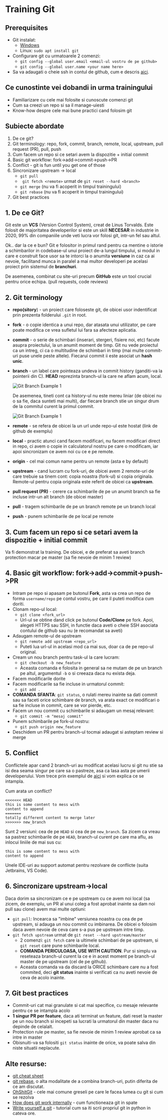 # Training Git

## Prerequisites
- Git instalat: 
    - [Windows](https://git-scm.com/downloads)
    - Linux: ``` sudo apt install git ```
- Configurare git cu urmatoarele 2 comenzi:
    - ```git config --global user.email <email-ul vostru de pe github>```
    - ```git config --global user.name <your name here>```
- Sa va adaugati o cheie ssh in contul de github, cum e descris [aici](https://docs.github.com/en/enterprise/2.15/user/articles/adding-a-new-ssh-key-to-your-github-account).
## Ce cunostinte vei dobandi in urma trainingului
- Familiarizare cu cele mai folosite si cunoscute comenzi git
- Cum sa creezi un repo si sa il manage-uiesti
- Know-how despre cele mai bune practici cand folosim git

## Subiecte abordate

1. De ce git?
2. Git terminology: repo, fork, commit, branch, remote, local, upstream, pull request (PR), pull, push
3. Cum facem un repo si ce setari avem la dispozitie + initial commit
4. Basic git workflow: fork->add->commit->push->PR
5. Conflict - git is fun until you get one of those
6. Sincronizare upstream -> local
    - ``` git pull ```
    - ``` git fetch <remote>``` urmat de ```git reset --hard <branch> ```
    - ``` git merge ``` (nu va fi acoperit in timpul trainingului)
    - ``` git rebase ``` (nu va fi acoperit in timpul trainingului)
7. Git best practices

## 1. De ce Git?
Git este un **VCS** (Version Control System), creat de Linus Torvalds. Este folosit de majoritatea developerilor si este un skill **NECESAR** in industrie in 2020, 99% din companiile unde veti lucra vor folosi git, intr-un fel sau altul.

Ok.. dar la ce e bun? Git e folositor in primul rand pentru ca mentine o istorie a schimbarilor in codebase-ul unui proiect de-a lungul timpului, si modul in care e construit face usor sa te intorci la o anumita **versiune** in caz ca ai nevoie, facilitand munca in paralel a mai multor developeri pe acelasi proiect prin sistemul de **branchuri**.

De asemenea, combinat cu site-uri precum **GitHub** este un tool crucial pentru orice echipa. (pull requests, code reviews)

## 2. Git terminology
- **repo(sitory**) - un proiect care foloseste git, de obicei usor indentificat prin prezenta folderului ```.git``` in root.
- **fork** - o copie identica a unui repo, dar atasata unui utilizator, pe care poate modifica ce vrea sufletul lui fara sa afecteze aplicatia.
- **commit** - o serie de schimbari (inserari, stergeri, fisiere noi, etc) facute asupra proiectului, la un anumit moment de timp. Git nu vede proiectul ca un intreg, ci ca o multitudine de schimbari in timp (mai multe commit-uri puse unele peste altele). Fiecarui commit ii este asociat un **hash unic**.
- **branch** - un label care pointeaza undeva in commit history (ganditi-va la pointerii din C). **HEAD** reprezinta branch-ul la care ne aflam acum, local.

    ![Git Branch Example 1](https://git-scm.com/book/en/v2/images/checkout-master.png)

    De asemenea, tineti cont ca history-ul nu este mereu liniar (de obicei nu o sa fie, daca sunteti mai multi), dar fiecare branch stie un singur drum de la commitul curent la primul commit.

    ![Git Branch Example 1](https://git-scm.com/book/en/v2/images/advance-master.png)
- **remote** - se refera de obicei la un url unde repo-ul este hostat (link de github de exemplu)
- **local** - practic atunci cand facem modificari, nu facem modificari direct in repo, ci avem o copie in calculatorul nostru pe care o modificam, iar apoi sincronizam ce avem noi cu ce e pe remote.
- **origin** - cel mai comun name pentru un remote (asta e by default)
- **upstream** - cand lucram cu fork-uri, de obicei avem 2 remote-uri de care trebuie sa tinem cont: copia noastra (fork-ul) si copia originala. Remote-ul pentru copia originala este referit de obicei ca **upstream**.
- **pull request (PR)** - cerere ca schimbarile de pe un anumit branch sa fie incluse intr-un alt branch (de obicei master)
- **pull** - tragem schimbarile de pe un branch remote pe un branch local
- **push** - punem schimbarile de pe local pe remote

## 3. Cum facem un repo si ce setari avem la dispozitie + initial commit
Va fi demonstrat la training. De obicei, e de preferat sa aveti branch protection macar pe master (sa fie nevoie de minim 1 review)

## 4. Basic git workflow: fork->add->commit->push->PR

- Intram pe repo si apasam pe butonul **Fork**, asta va crea un repo de forma ```username/repo``` pe contul vostru, pe care il puteti modifica cum doriti.
- Clonam repo-ul local:
    - ``` git clone <fork_url> ```
    - Url-ul se obtine dand click pe butonul **Code/Clone** pe fork. Apoi, alegeti HTTPS sau SSH, in functie daca aveti o cheie SSH asociata contului de github sau nu (e recomandat sa aveti)
- Adaugam remote-ul de upstream
    - ``` git remote add upstream <repo_url> ```
    - Puteti lua url-ul in acelasi mod ca mai sus, doar ca de pe repo-ul original.
- Cream un nou branch pentru task-ul la care lucram:
    - ```git checkout -b new_feature```
    - Aceasta comanda e folosita in general sa ne mutam de pe un branch pe altul, argumentul ```-b``` o si creeaza daca nu exista deja.
- Facem modificarile dorite
- Facem modificarile sa fie incluse in urmatorul commit:
    - ```git add .```
- **COMANDA SFANTA**: ```git status```, o rulati mereu inainte sa dati commit sau sa faceti orice schimbare de branch, va arata exact ce modificari o sa fie incluse in commit, care se vor pierde, etc.
- Facem un nou commit cu schimbarile si adaugam un mesaj relevant:
    - ```git commit -m "mesaj commit"```
- Punem schimbarile pe fork-ul nostru:
    - ```git push origin new_feature```
- Deschidem un PR pentru branch-ul tocmai adaugat si asteptam review si merge

## 5. Conflict
Conflictele apar cand 2 branch-uri au modificat acelasi lucru si git nu stie sa isi dea seama singur pe care sa o pastreze, asa ca lasa asta pe umerii developerului. Vom trece prin exemplul de [aici](https://www.atlassian.com/git/tutorials/using-branches/merge-conflicts) si vom explica ce se intampla.

Cum arata un conflict?
```
<<<<<<< HEAD
this is some content to mess with
content to append
=======
totally different content to merge later
>>>>>>> new_branch
```

Sunt 2 versiuni: cea de pe ```HEAD``` si cea de pe ```new_branch```. Sa zicem ca vreau sa pastrez schimbarile de pe ```HEAD```, branch-ul curent pe care ma aflu, as inlocui liniile de mai sus cu:
```
this is some content to mess with
content to append
```

Unele IDE-uri au support automat pentru rezolvare de conflicte (suita Jetbrains, VS Code).

## 6. Sincronizare upstream->local
Daca dorim sa sincronizam ce e pe upstream cu ce avem noi local (sa zicem, de exemplu, un PR al unui coleg a fost aprobat inainte sa dam noi pull sau clone) avem mai multe optiuni:    
- ```git pull```: Incearca sa "imbine" versiunea noastra cu cea de pe upstream, si adauga un nou commit cu imbinarea. De obicei o folosim daca avem nevoie de ceva care s-a pus pe upstream intre timp.
- ```git fetch upstream``` urmat de ```git reset --hard upstream/master```
    - 2 comenzi: ```git fetch``` care ia ultimele schimbari de pe upstream, si ```git reset``` care pune schimbarile local.
    - **COMANDA PERICULOASA, USE WITH CAUTION**. Pur si simplu va reseteaza branch-ul curent la ce e in acest moment pe branch-ul master de pe upstream (cel de pe github).
    - Aceasta comanda va da discard la ORICE schimbare care nu a fost commited, deci **git status** inainte si verificati ca nu aveti nevoie de ceva de acolo inainte.

## 7. Git best practices
- Commit-uri cat mai granulate si cat mai specifice, cu mesaje relevante pentru ce se intampla acolo
- **1 singur PR per feature**, daca ati terminat un feature, dati reset la master pe un nou branch si incepeti sa lucrati la urmatorul din master daca nu depinde de celalalt.
- Protection rule pe master, sa fie nevoie de minim 1 review aprobat ca sa intre in master
- Obisnuiti-va sa folositi ```git status``` inainte de orice, va poate salva din niste situatii neplacute.

## Alte resurse:
- [git cheat sheet](https://www.atlassian.com/git/tutorials/atlassian-git-cheatsheet)
- [git rebase](https://git-scm.com/docs/git-rebase), o alta modalitate de a combina branch-uri, putin diferita de ce am discutat.
- [OhShitGit](https://ohshitgit.com/) - cele mai comune greseli pe care le facea lumea cu git si cum se rezolva
- [How does git work internally](https://medium.com/@shalithasuranga/how-does-git-work-internally-7c36dcb1f2cf) - cum functioneaza git in spate
- [Write yourself a git](https://wyag.thb.lt/) - tutorial cum sa iti scrii propriul git in python in cateva ore.
